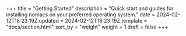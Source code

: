 +++
title = "Getting Started"
description = "Quick start and guides for installing nomacs on your preferred operating system."
date = 2024-02-12T18:23:19Z
updated = 2024-02-12T18:23:19Z
template = "docs/section.html"
sort_by = "weight"
weight = 1
draft = false
+++
